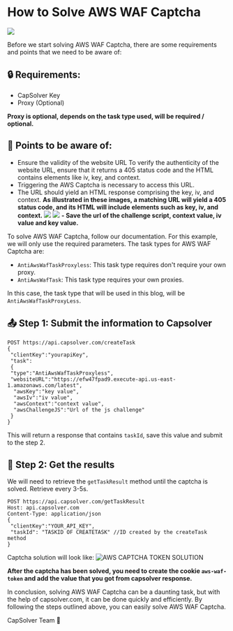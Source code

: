 # How to Solve AWS WAF Captcha
![](https://assets.capsolver.com/prod/images/post/2023-07-12/b0e1e5aa-2fdc-4e6a-913e-2eddbbb53d13.png)

Before we start solving AWS WAF Captcha, there are some requirements and points that we need to be aware of:

## 🔒 Requirements:

- CapSolver Key
- Proxy (Optional)

**Proxy is optional, depends on the task type used, will be required / optional.**

## 📒 Points to be aware of:


- Ensure the validity of the website URL
To verify the authenticity of the website URL, ensure that it returns a 405 status code and the HTML contains elements like iv, key, and context.
- Triggering the AWS Captcha is necessary to access this URL.
- The URL should yield an HTML response comprising the key, iv, and context.
**As illustrated in these images, a matching URL will yield a 405 status code, and its HTML will include elements such as key, iv, and context.**
![](https://assets.capsolver.com/prod/images/post/2023-07-18/9c1538a2-5b9e-4c89-8b7a-2c4593ebfad6.png)
![](https://assets.capsolver.com/prod/images/post/2023-07-18/c5a39ab8-346c-4c89-863d-e25e4365ef70.png)
**- Save the url of the challenge script, context value, iv value and key value.**

To solve AWS WAF Captcha, follow our documentation. For this example, we will only use the required parameters. The task types for AWS WAF Captcha are:
- ``AntiAwsWafTaskProxyless``: This task type requires don't require your own proxy.
- ``AntiAwsWafTask``: This task type requires your own proxies.

In this case, the task type that will be used in this blog, will be `AntiAwsWafTaskProxyLess`.

## 📤 Step 1: Submit the information to Capsolver

```http
POST https://api.capsolver.com/createTask
{
 "clientKey":"yourapiKey",
 "task":
 {
 "type":"AntiAwsWafTaskProxyless",
 "websiteURL":"https://efw47fpad9.execute-api.us-east-1.amazonaws.com/latest",
  "awsKey":"key value",
  "awsIv":"iv value",
  "awsContext":"context value",
  "awsChallengeJS":"Url of the js challenge"
 }
}
```
This will return a response that contains `taskId`, save this value and submit to the step 2.

## 🔖 Step 2: Get the results
We will need to retrieve the ``getTaskResult`` method until the captcha is solved. Retrieve every 3-5s.
```http
POST https://api.capsolver.com/getTaskResult
Host: api.capsolver.com
Content-Type: application/json
{
 "clientKey":"YOUR_API_KEY",
 "taskId": "TASKID OF CREATETASK" //ID created by the createTask method
}
```
Captcha solution will look like:
![AWS CAPTCHA TOKEN SOLUTION](https://assets.capsolver.com/prod/images/post/2023-07-12/925dd643-d8b9-4a7b-923c-f0b0c897e04e.png)

**After the captcha has been solved, you need to create the cookie ``aws-waf-token`` and add the value that you got from capsolver response.**

In conclusion, solving AWS WAF Captcha can be a daunting task, but with the help of capsolver.com, it can be done quickly and efficiently. By following the steps outlined above, you can easily solve AWS WAF Captcha.

CapSolver Team 💜
          